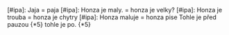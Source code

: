 [#ipa]: Jaja = paja
[#ipa]: Honza je maly. = honza je velky? 
[#ipa]: Honza je trouba = honza je chytry 
[#ipa]: Honza maluje = honza pise 
Tohle je před pauzou {*5} tohle je po.  {*5}
